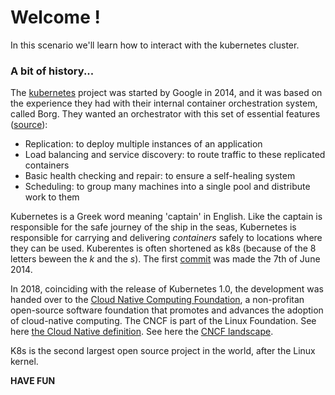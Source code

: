 # Welcome !

In this scenario we'll learn how to interact with the kubernetes cluster.


### A bit of history...

The [kubernetes](https://kubernetes.io/) project was started by Google in 2014, and it was based on the experience they had with their internal container orchestration system, called Borg.
They wanted an orchestrator with this set of essential features ([source](https://www.opsramp.com/guides/why-kubernetes/who-made-kubernetes)): 

- Replication: to deploy multiple instances of an application
- Load balancing and service discovery: to route traffic to these replicated containers
- Basic health checking and repair: to ensure a self-healing system
- Scheduling: to group many machines into a single pool and distribute work to them

Kubernetes is a Greek word meaning 'captain' in English. Like the captain is responsible for the safe journey of the ship in the seas, Kubernetes is responsible for carrying and delivering _containers_ safely to locations where they can be used. Kuberentes is often shortened as k8s (because of the 8 letters beween the _k_ and the _s_).
The first [commit](https://github.com/kubernetes/kubernetes/commit/2c4b3a562ce34cddc3f8218a2c4d11c7310e6d56) was made the 7th of June 2014.

In 2018, coinciding with the release of Kubernetes 1.0, the development was handed over to the [Cloud Native Computing Foundation](https://www.cncf.io/), a non-profitan open-source software foundation that promotes and advances the adoption of cloud-native computing.
The CNCF is part of the Linux Foundation.
See here [the Cloud Native definition](https://github.com/cncf/toc/blob/main/DEFINITION.md).
See here the [CNCF landscape](https://landscape.cncf.io/).

K8s is the second largest open source project in the world, after the Linux kernel.

**HAVE FUN**
